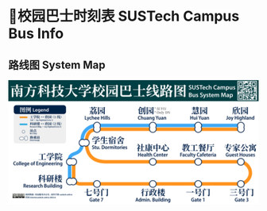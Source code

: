 # 🚌校园巴士时刻表 SUSTech Campus Bus Info

## 路线图 System Map

<a data-fancybox title="" href="https://mirrors.sustech.edu.cn/git/sustech-online/sustech-online-ng/-/raw/master/docs/transport/busline2.png">![](./busline2.png)</a>

<TabView></TabView>
